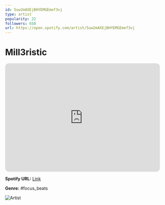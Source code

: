 ```yaml
---
id: 5uw2mAXEjBHYEMGEmef3vj
type: artist
popularity: 22
followers: 658
url: https://open.spotify.com/artist/5uw2mAXEjBHYEMGEmef3vj
---
```

# Mill3ristic

<iframe style="border-radius:12px" src="https://open.spotify.com/embed/artist/5uw2mAXEjBHYEMGEmef3vj" width="100%" height="352" frameBorder="0" allowfullscreen="" allow="autoplay; clipboard-write; encrypted-media; fullscreen; picture-in-picture" loading="lazy"></iframe>

**Spotify URL:** [Link](https://open.spotify.com/artist/5uw2mAXEjBHYEMGEmef3vj)

**Genre:**  #focus_beats

![Artist](https://i.scdn.co/image/ab6761610000e5eb89251379bca843f4515dea0d)
